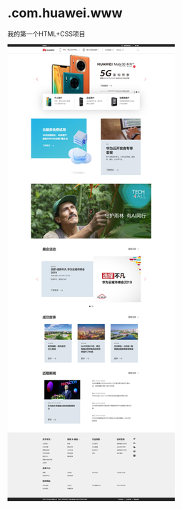 # .com.huawei.www
我的第一个HTML+CSS项目

![首页效果图](https://github.com/F9329009/.com.huawei.www/blob/master/%E9%A6%96%E9%A1%B5%E6%95%88%E6%9E%9C%E5%9B%BE.jpg?raw=true)

